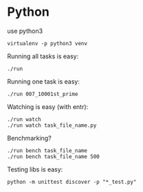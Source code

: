 # Python

use python3

```
virtualenv -p python3 venv
```

Running all tasks is easy:
```
./run
```

Running one task is easy:
```
./run 007_10001st_prime
```

Watching is easy (with entr):
```
./run watch
./run watch task_file_name.py
```

Benchmarking?
```
./run bench task_file_name
./run bench task_file_name 500
```

Testing libs is easy:
```
python -m unittest discover -p "*_test.py"
```

